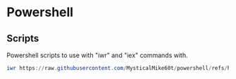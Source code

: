 # Powershell

## Scripts

Powershell scripts to use with "iwr" and "iex" commands with.

```powershell
iwr https://raw.githubusercontent.com/MysticalMike60t/powershell/refs/heads/main/scripts/SCRIPT_NAME.ps1 | iex
```
